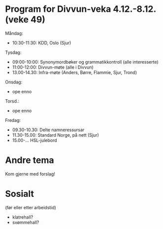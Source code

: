 # Program for Divvun-veka 4.12.-8.12. (veke 49)

Måndag:
- 10:30-11:30: KDD, Oslo (Sjur)

Tysdag:
- 09:00-10:00: Synonymordbøker og grammatikkontroll (alle interesserte)
- 11:00-12:00: Divvun-møte (alle i Divvun)
- 13.00-14.30: Infra-møte (Anders, Børre, Flammie, Sjur, Trond)

Onsdag:
- ope enno

Torsd.:
- ope enno

Fredag:
- 09.30-10.30: Delte namneressursar
- 11.30-15.00: Standard Norge, på nett (Sjur)
- 15.00-... HSL-julebord

# Andre tema

Kom gjerne med forslag!

# Sosialt

(før eller etter arbeidstid)

- klatrehall?
- svømmehall?
